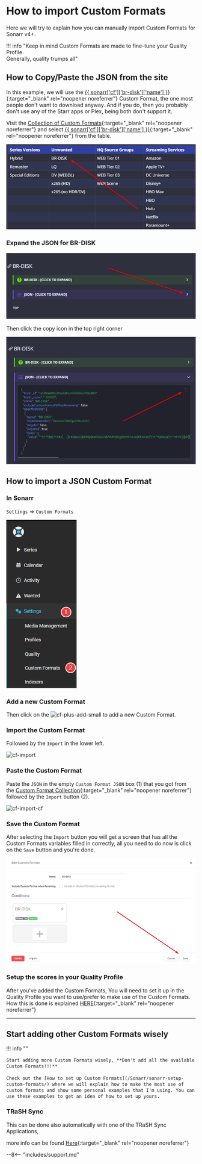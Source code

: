 # How to import Custom Formats

Here we will try to explain how you can manually import Custom Formats for Sonarr v4+.

!!! info "Keep in mind Custom Formats are made to fine-tune your Quality Profile.<br>Generally, quality trumps all"

## How to Copy/Paste the JSON from the site

In this example, we will use the [{{ sonarr['cf']['br-disk']['name'] }}](/Sonarr/sonarr-collection-of-custom-formats/#br-disk){:target="\_blank" rel="noopener noreferrer"} Custom Format, the one most people don't want to download anyway. And if you do, then you probably don't use any of the Starr apps or Plex, being both don't support it.

Visit the [Collection of Custom Formats](/Sonarr/sonarr-collection-of-custom-formats/){:target="\_blank" rel="noopener noreferrer"} and select [{{ sonarr['cf']['br-disk']['name'] }}](/Sonarr/sonarr-collection-of-custom-formats/#br-disk){:target="\_blank" rel="noopener noreferrer"} from the table.

![cf-table-select-brdisk](images/cf-table-select-brdisk.png)

### Expand the JSON for BR-DISK

![cf-json-expand](images/cf-json-expand.png)

Then click the copy icon in the top right corner

![cf-json-copy-paste](images/cf-json-copy-paste.png)

## How to import a JSON Custom Format

### In Sonarr

`Settings` => `Custom Formats`

![cf-settings-cf](images/cf-settings-cf.png)

### Add a new Custom Format

Then click on the ![cf-plus-add-small](images/cf-plus-add-small.png) to add a new Custom Format.

### Import the Custom Format

Followed by the `Import` in the lower left.

![cf-import](images/cf-import.png)

### Paste the Custom Format

Paste the `JSON` in the empty `Custom Format JSON` box (1) that you got from the [Custom Format Collection](/Sonarr/sonarr-collection-of-custom-formats/){:target="\_blank" rel="noopener noreferrer"} followed by the `Import` button (2).

![cf-import-cf](images/cf-import-cf.png)

### Save the Custom Format

After selecting the `Import` button you will get a screen that has all the Custom Formats variables filled in correctly,
all you need to do now is click on the `Save` button and you're done.

![cf-import-done](images/cf-import-done.png)

### Setup the scores in your Quality Profile

After you've added the Custom Formats, You will need to set it up in the Quality Profile you want to use/prefer to make use of the Custom Formats.
How this is done is explained [HERE](/Sonarr/sonarr-setup-custom-formats/#basics){:target="\_blank" rel="noopener noreferrer"}

---

## Start adding other Custom Formats wisely

!!! info ""

    Start adding more Custom Formats wisely, **Don't add all the available Custom Formats!!!**

    Check out the [How to set up Custom Formats](/Sonarr/sonarr-setup-custom-formats/) where we will explain how to make the most use of custom formats and show some personal examples that I'm using. You can use these examples to get an idea of how to set up yours.

### TRaSH Sync

This can be done also automatically with one of the TRaSH Sync Applications,

more info can be found [Here](/Guide-Sync/){:target="\_blank" rel="noopener noreferrer"}

--8<-- "includes/support.md"
